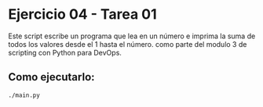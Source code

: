 # Ejercicio 04 - Tarea 01

Este script escribe un programa que lea en un número e imprima la suma de todos los valores desde el 1 hasta el número.
como parte del modulo 3 de scripting con Python para DevOps.

## Como ejecutarlo:

```bash
./main.py

